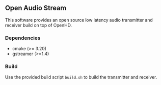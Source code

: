 ## Open Audio Stream

This software provides an open source low latency audio transmitter and receiver build on top of OpenHD. 

### Dependencies

- cmake (>= 3.20)
- gstreamer (>=1.4)

### Build

Use the provided build script `build.sh` to build the transmitter and receiver. 
